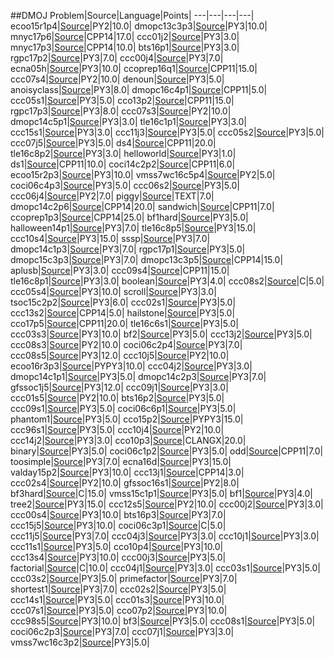##DMOJ
Problem|Source|Language|Points|
---|---|---|---|
ecoo15r1p4|[Source](DMOJ/ecoo15r1p4.py)|PY2|10.0|
dmopc13c3p3|[Source](DMOJ/dmopc13c3p3.py)|PY3|10.0|
mnyc17p6|[Source](DMOJ/mnyc17p6.cpp)|CPP14|17.0|
ccc01j2|[Source](DMOJ/ccc01j2.py)|PY3|3.0|
mnyc17p3|[Source](DMOJ/mnyc17p3.cpp)|CPP14|10.0|
bts16p1|[Source](DMOJ/bts16p1.py)|PY3|3.0|
rgpc17p2|[Source](DMOJ/rgpc17p2.py)|PY3|7.0|
ccc00j4|[Source](DMOJ/ccc00j4.py)|PY3|7.0|
ecna05h|[Source](DMOJ/ecna05h.py)|PY3|10.0|
ccoprep16q1|[Source](DMOJ/ccoprep16q1.cpp)|CPP11|15.0|
ccc07s4|[Source](DMOJ/ccc07s4.py)|PY2|10.0|
denoun|[Source](DMOJ/denoun.py)|PY3|5.0|
anoisyclass|[Source](DMOJ/anoisyclass.py)|PY3|8.0|
dmopc16c4p1|[Source](DMOJ/dmopc16c4p1.cpp)|CPP11|5.0|
ccc05s1|[Source](DMOJ/ccc05s1.py)|PY3|5.0|
cco13p2|[Source](DMOJ/cco13p2.cpp)|CPP11|15.0|
rgpc17p3|[Source](DMOJ/rgpc17p3.py)|PY3|8.0|
ccc07s3|[Source](DMOJ/ccc07s3.py)|PY2|10.0|
dmopc14c5p1|[Source](DMOJ/dmopc14c5p1.py)|PY3|3.0|
tle16c1p1|[Source](DMOJ/tle16c1p1.py)|PY3|3.0|
ccc15s1|[Source](DMOJ/ccc15s1.py)|PY3|3.0|
ccc11j3|[Source](DMOJ/ccc11j3.py)|PY3|5.0|
ccc05s2|[Source](DMOJ/ccc05s2.py)|PY3|5.0|
ccc07j5|[Source](DMOJ/ccc07j5.py)|PY3|5.0|
ds4|[Source](DMOJ/ds4.cpp)|CPP11|20.0|
tle16c8p2|[Source](DMOJ/tle16c8p2.py)|PY3|3.0|
helloworld|[Source](DMOJ/helloworld.py)|PY3|1.0|
ds1|[Source](DMOJ/ds1.cpp)|CPP11|10.0|
coci14c2p2|[Source](DMOJ/coci14c2p2.cpp)|CPP11|6.0|
ecoo15r2p3|[Source](DMOJ/ecoo15r2p3.py)|PY3|10.0|
vmss7wc16c5p4|[Source](DMOJ/vmss7wc16c5p4.py)|PY2|5.0|
coci06c4p3|[Source](DMOJ/coci06c4p3.py)|PY3|5.0|
ccc06s2|[Source](DMOJ/ccc06s2.py)|PY3|5.0|
ccc06j4|[Source](DMOJ/ccc06j4.py)|PY2|7.0|
piggy|[Source](DMOJ/piggy.txt)|TEXT|7.0|
dmopc14c2p6|[Source](DMOJ/dmopc14c2p6.cpp)|CPP14|20.0|
sandwich|[Source](DMOJ/sandwich.cpp)|CPP11|7.0|
ccoprep1p3|[Source](DMOJ/ccoprep1p3.cpp)|CPP14|25.0|
bf1hard|[Source](DMOJ/bf1hard.py)|PY3|5.0|
halloween14p1|[Source](DMOJ/halloween14p1.py)|PY3|7.0|
tle16c8p5|[Source](DMOJ/tle16c8p5.py)|PY3|15.0|
ccc10s4|[Source](DMOJ/ccc10s4.py)|PY3|15.0|
sssp|[Source](DMOJ/sssp.py)|PY3|7.0|
dmopc14c1p3|[Source](DMOJ/dmopc14c1p3.py)|PY3|7.0|
rgpc17p1|[Source](DMOJ/rgpc17p1.py)|PY3|5.0|
dmopc15c3p3|[Source](DMOJ/dmopc15c3p3.py)|PY3|7.0|
dmopc13c3p5|[Source](DMOJ/dmopc13c3p5.cpp)|CPP14|15.0|
aplusb|[Source](DMOJ/aplusb.py)|PY3|3.0|
ccc09s4|[Source](DMOJ/ccc09s4.cpp)|CPP11|15.0|
tle16c8p1|[Source](DMOJ/tle16c8p1.py)|PY3|3.0|
boolean|[Source](DMOJ/boolean.py)|PY3|4.0|
ccc08s2|[Source](DMOJ/ccc08s2.c)|C|5.0|
ccc05s4|[Source](DMOJ/ccc05s4.py)|PY3|10.0|
scroll|[Source](DMOJ/scroll.py)|PY3|3.0|
tsoc15c2p2|[Source](DMOJ/tsoc15c2p2.py)|PY3|6.0|
ccc02s1|[Source](DMOJ/ccc02s1.py)|PY3|5.0|
ccc13s2|[Source](DMOJ/ccc13s2.cpp)|CPP14|5.0|
hailstone|[Source](DMOJ/hailstone.py)|PY3|5.0|
cco17p5|[Source](DMOJ/cco17p5.cpp)|CPP11|20.0|
tle16c6s1|[Source](DMOJ/tle16c6s1.py)|PY3|5.0|
ccc03s3|[Source](DMOJ/ccc03s3.py)|PY3|10.0|
bf2|[Source](DMOJ/bf2.py)|PY3|5.0|
ccc13j2|[Source](DMOJ/ccc13j2.py)|PY3|5.0|
ccc08s3|[Source](DMOJ/ccc08s3.py)|PY2|10.0|
coci06c2p4|[Source](DMOJ/coci06c2p4.py)|PY3|7.0|
ccc08s5|[Source](DMOJ/ccc08s5.py)|PY3|12.0|
ccc10j5|[Source](DMOJ/ccc10j5.py)|PY2|10.0|
ecoo16r3p3|[Source](DMOJ/ecoo16r3p3.py)|PYPY3|10.0|
ccc04j2|[Source](DMOJ/ccc04j2.py)|PY3|3.0|
dmopc14c1p1|[Source](DMOJ/dmopc14c1p1.py)|PY3|5.0|
dmopc14c2p3|[Source](DMOJ/dmopc14c2p3.py)|PY3|7.0|
gfssoc1j5|[Source](DMOJ/gfssoc1j5.py)|PY3|12.0|
ccc09j1|[Source](DMOJ/ccc09j1.py)|PY3|3.0|
ccc01s5|[Source](DMOJ/ccc01s5.py)|PY2|10.0|
bts16p2|[Source](DMOJ/bts16p2.py)|PY3|5.0|
ccc09s1|[Source](DMOJ/ccc09s1.py)|PY3|5.0|
coci06c6p1|[Source](DMOJ/coci06c6p1.py)|PY3|5.0|
phantom1|[Source](DMOJ/phantom1.py)|PY3|5.0|
cco15p2|[Source](DMOJ/cco15p2.py)|PYPY3|15.0|
ccc96s1|[Source](DMOJ/ccc96s1.py)|PY3|5.0|
ccc10j4|[Source](DMOJ/ccc10j4.py)|PY2|10.0|
ccc14j2|[Source](DMOJ/ccc14j2.py)|PY3|3.0|
cco10p3|[Source](DMOJ/cco10p3.clangx)|CLANGX|20.0|
binary|[Source](DMOJ/binary.py)|PY3|5.0|
coci06c1p2|[Source](DMOJ/coci06c1p2.py)|PY3|5.0|
odd|[Source](DMOJ/odd.cpp)|CPP11|7.0|
toosimple|[Source](DMOJ/toosimple.py)|PY3|7.0|
ecna16d|[Source](DMOJ/ecna16d.py)|PY3|15.0|
valday15p2|[Source](DMOJ/valday15p2.py)|PY3|10.0|
ccc13j1|[Source](DMOJ/ccc13j1.cpp)|CPP14|3.0|
ccc02s4|[Source](DMOJ/ccc02s4.py)|PY2|10.0|
gfssoc16s1|[Source](DMOJ/gfssoc16s1.py)|PY2|8.0|
bf3hard|[Source](DMOJ/bf3hard.c)|C|15.0|
vmss15c1p1|[Source](DMOJ/vmss15c1p1.py)|PY3|5.0|
bf1|[Source](DMOJ/bf1.py)|PY3|4.0|
tree2|[Source](DMOJ/tree2.py)|PY3|15.0|
ccc12s5|[Source](DMOJ/ccc12s5.py)|PY2|10.0|
ccc00j2|[Source](DMOJ/ccc00j2.py)|PY3|3.0|
ccc00s4|[Source](DMOJ/ccc00s4.py)|PY3|10.0|
bts16p3|[Source](DMOJ/bts16p3.py)|PY3|7.0|
ccc15j5|[Source](DMOJ/ccc15j5.py)|PY3|10.0|
coci06c3p1|[Source](DMOJ/coci06c3p1.c)|C|5.0|
ccc11j5|[Source](DMOJ/ccc11j5.py)|PY3|7.0|
ccc04j3|[Source](DMOJ/ccc04j3.py)|PY3|3.0|
ccc10j1|[Source](DMOJ/ccc10j1.py)|PY3|3.0|
ccc11s1|[Source](DMOJ/ccc11s1.py)|PY3|5.0|
cco10p4|[Source](DMOJ/cco10p4.py)|PY3|10.0|
ccc13s4|[Source](DMOJ/ccc13s4.py)|PY3|10.0|
ccc00j3|[Source](DMOJ/ccc00j3.py)|PY3|5.0|
factorial|[Source](DMOJ/factorial.c)|C|10.0|
ccc04j1|[Source](DMOJ/ccc04j1.py)|PY3|3.0|
ccc03s1|[Source](DMOJ/ccc03s1.py)|PY3|5.0|
ccc03s2|[Source](DMOJ/ccc03s2.py)|PY3|5.0|
primefactor|[Source](DMOJ/primefactor.py)|PY3|7.0|
shortest1|[Source](DMOJ/shortest1.py)|PY3|7.0|
ccc02s2|[Source](DMOJ/ccc02s2.py)|PY3|5.0|
ccc14s1|[Source](DMOJ/ccc14s1.py)|PY3|5.0|
ccc01s3|[Source](DMOJ/ccc01s3.py)|PY3|10.0|
ccc07s1|[Source](DMOJ/ccc07s1.py)|PY3|5.0|
cco07p2|[Source](DMOJ/cco07p2.py)|PY3|10.0|
ccc98s5|[Source](DMOJ/ccc98s5.py)|PY3|10.0|
bf3|[Source](DMOJ/bf3.py)|PY3|5.0|
ccc08s1|[Source](DMOJ/ccc08s1.py)|PY3|5.0|
coci06c2p3|[Source](DMOJ/coci06c2p3.py)|PY3|7.0|
ccc07j1|[Source](DMOJ/ccc07j1.py)|PY3|3.0|
vmss7wc16c3p2|[Source](DMOJ/vmss7wc16c3p2.py)|PY3|5.0|

